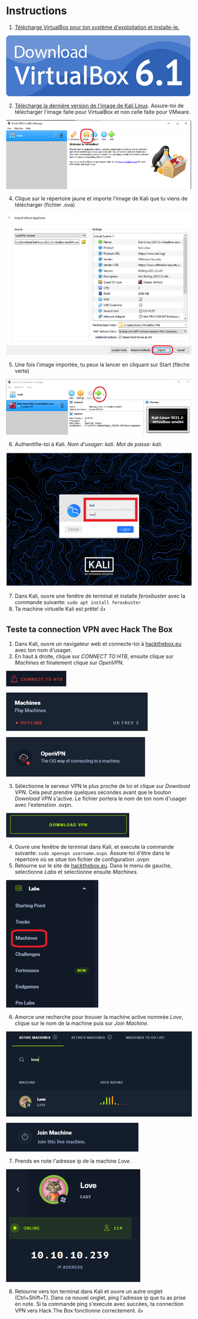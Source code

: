 # Instructions

1. [Télécharge VirtualBox pour ton système d'exploitation et installe-le.](https://www.virtualbox.org/)

![VirtualBox](/assets_/downloadVB.png)

2. [Télécharge la dernière version de l'image de Kali Linux](https://www.kali.org/get-kali/#kali-virtual-machines). Assure-toi de télécharger l'image faite pour VirtualBox et non celle faite pour VMware.

![Import1](/assets_/importvm.png)

4. Clique sur le répertoire jaune et importe l'image de Kali que tu viens de télécharger (fichier .ova)

![Import2](/assets_/importvm2.PNG)

5. Une fois l'image importée, tu peux la lancer en cliquant sur Start (flèche verte) 

![VMStart](/assets_/vm_start.png)

6. Authentifie-toi à Kali. *Nom d'usager: kali. Mot de passe: kali.*

![Login](/assets_/kalikali.png)

7. Dans Kali, ouvre une fenêtre de terminal et installe *feroxbuster* avec la commande suivante: `sudo apt install feroxbuster`
8. Ta machine virtuelle Kali est prête! 👍

## Teste ta connection VPN avec Hack The Box
1. Dans Kali, ouvre un navigateur web et connecte-toi à [hackthebox.eu](https://www.hackthebox.eu/) avec ton nom d'usager.
2. En haut à droite, clique sur *CONNECT TO HTB*, ensuite clique sur *Machines* et finalement clique sur *OpenVPN*.

![Connect](/assets_/connectothtb.PNG)

![Machines](/assets_/machines.PNG)

![OpenVPN](/assets_/openvpn.PNG)

3. Sélectionne le serveur VPN le plus proche de toi et clique sur *Download VPN*. Cela peut prendre quelques secondes avant que le bouton *Download VPN* s'active. Le fichier portera le nom de ton nom d'usager avec l'extenstion .ovpn.

![OpenVPN](/assets_/downloadVPN.PNG)

4. Ouvre une fenêtre de terminal dans Kali, et execute la commande suivante: `sudo openvpn username.ovpn`. Assure-toi d'être dans le répertoire où se situe ton fichier de configuration .ovpn
5. Retourne sur le site de [hackthebox.eu](https://www.hackthebox.eu/). Dans le menu de gauche, selectionne *Labs* et selectionne ensuite *Machines*. 

![Labs](/assets_/Labs_machines.PNG)


6. Amorce une recherche pour trouver la machine active nommée *Love*, clique sur le nom de la machine puis sur  *Join Machine*. 

![SearchLove](/assets_/search_love.PNG)

![Join](/assets_/join.PNG)

7. Prends en note l'adresse ip de la machine *Love*.

![Love](/assets_/love_ip.PNG)

8. Retourne vers ton terminal dans Kali et ouvre un autre onglet (Ctrl+Shift+T). Dans ce nouvel onglet, ping l'adresse ip que tu as prise en note. Si ta commande ping s'execute avec succèes, ta connection VPN vers Hack The Box fonctionne correctement. 👍
